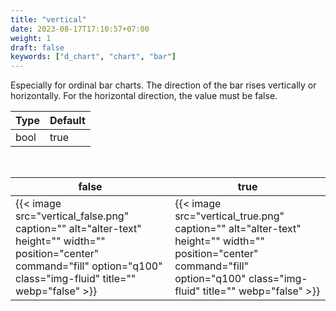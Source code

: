 ```yaml
---
title: "vertical"
date: 2023-08-17T17:10:57+07:00
weight: 1
draft: false
keywords: ["d_chart", "chart", "bar"]
---
```


Especially for ordinal bar charts. The direction of the bar rises vertically or horizontally. For the horizontal direction, the value must be false.

| Type | Default |
| ---- | ------- |
| bool | true    |

<br>

| false                                                                                                                                                                         | true                                                                                                                                                                         |
| ----------------------------------------------------------------------------------------------------------------------------------------------------------------------------- | ---------------------------------------------------------------------------------------------------------------------------------------------------------------------------- |
| {{< image src="vertical_false.png" caption="" alt="alter-text" height="" width="" position="center" command="fill" option="q100" class="img-fluid" title=""  webp="false" >}} | {{< image src="vertical_true.png" caption="" alt="alter-text" height="" width="" position="center" command="fill" option="q100" class="img-fluid" title=""  webp="false" >}} |

<br>
